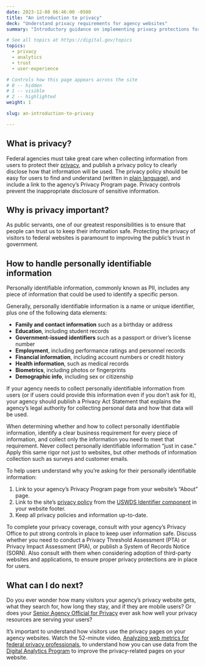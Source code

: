 ```yaml
---
date: 2023-12-08 06:46:00 -0500
title: "An introduction to privacy"
deck: "Understand privacy requirements for agency websites"
summary: "Introductory guidance on implementing privacy protections for users of federal websites."

# See all topics at https://digital.gov/topics
topics:
  - privacy
  - analytics
  - trust
  - user-experience

# Controls how this page appears across the site
# 0 -- hidden
# 1 -- visible
# 2 -- highlighted
weight: 1

slug: an-introduction-to-privacy

---
```


## What is privacy?

Federal agencies must take great care when collecting information from users to protect their [privacy](https://digital.gov/topics/privacy/), and publish a privacy policy to clearly disclose how that information will be used. The privacy policy should be easy for users to find and understand (written in [plain language](https://digital.gov/topics/plain-language/)), and include a link to the agency’s Privacy Program page. Privacy controls prevent the inappropriate disclosure of sensitive information. 

## Why is privacy important?

As public servants, one of our greatest responsibilities is to ensure that people can trust us to keep their information safe. Protecting the privacy of visitors to federal websites is paramount to improving the public’s trust in government. 

## How to handle personally identifiable information 

Personally identifiable information, commonly known as PII, includes any piece of information that could be used to identify a specific person. 

Generally, personally identifiable information is a name or unique identifier, plus one of the following data elements:

* **Family and contact information** such as a birthday or address
* **Education**, including student records
* **Government-issued identifiers** such as a passport or driver’s license number
* **Employment**, including performance ratings and personnel records
* **Financial information**, including account numbers or credit history
* **Health information**, such as medical records
* **Biometrics**, including photos or fingerprints
* **Demographic info**, including sex or citizenship

If your agency needs to collect personally identifiable information from users (or if users could provide this information even if you don’t ask for it), your agency should publish a Privacy Act Statement that explains the agency’s legal authority for collecting personal data and how that data will be used. 

When determining whether and how to collect personally identifiable information, identify a clear business requirement for every piece of information, and collect only the information you need to meet that requirement. Never collect personally identifiable information “just in case.” Apply this same rigor not just to websites, but other methods of information collection such as surveys and customer emails.

To help users understand why you’re asking for their personally identifiable information:

1. Link to your agency’s Privacy Program page from your website’s “About” page. 
2. Link to the site’s [privacy policy](https://digital.gov/resources/required-web-content-and-links/?dg#privacy-policy-2) from the [USWDS Identifier component](https://designsystem.digital.gov/components/identifier/) in your website footer.
3. Keep all privacy policies and information up-to-date.

To complete your privacy coverage, consult with your agency’s Privacy Office to put strong controls in place to keep user information safe. Discuss whether you need to conduct a Privacy Threshold Assessment (PTA) or Privacy Impact Assessment (PIA), or publish a System of Records Notice (SORN). Also consult with them when considering adoption of third-party websites and applications, to ensure proper privacy protections are in place for users.

## What can I do next? 

Do you ever wonder how many visitors your agency’s privacy website gets, what they search for, how long they stay, and if they are mobile users? Or does your [Senior Agency Official for Privacy](https://www.fpc.gov/council-members/) ever ask how well your privacy resources are serving your users?

It’s important to understand how visitors use the privacy pages on your agency websites. Watch the 52-minute video, [Analyzing web metrics for federal privacy professionals](https://youtu.be/bYkOqGiPXKE), to understand how you can use data from the [Digital Analytics Program](https://digital.gov/guides/dap/) to improve the privacy-related pages on your website.
